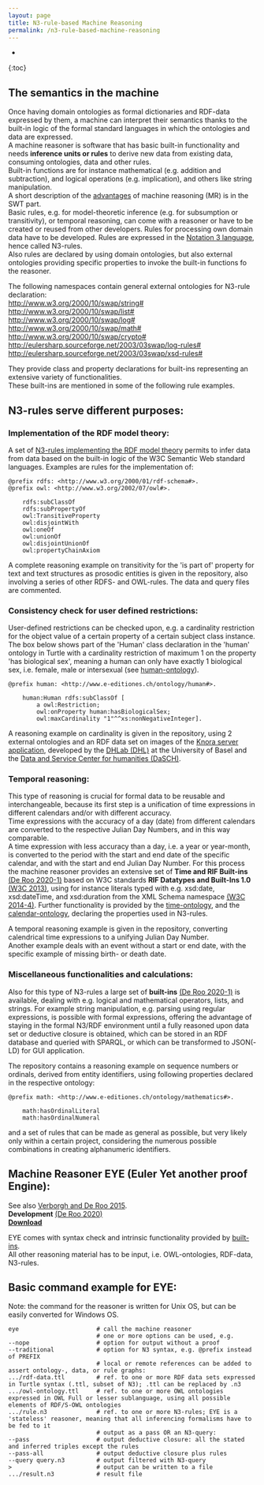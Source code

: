 ```yaml
---
layout: page
title: N3-rule-based Machine Reasoning
permalink: /n3-rule-based-machine-reasoning
---
```

* 
{:toc}

## The semantics in the machine
Once having domain ontologies as formal dictionaries and RDF-data expressed by them, a machine can interpret their semantics thanks to the built-in logic of the formal standard languages in which the ontologies and data are expressed.  
A machine reasoner is software that has basic built-in functionality and needs **inference units or rules** to derive new data from existing data, consuming ontologies, data and other rules.  
Built-in functions are for instance mathematical (e.g. addition and subtraction), and logical operations (e.g. implication), and others like string manipulation.  
A short description of the [advantages](/semantic-web-technology-advantages#machine-reasoning) of machine reasoning (MR) is in the SWT part.  
Basic rules, e.g. for model-theoretic inference (e.g. for subsumption or transitivity), or temporal reasoning, can come with a reasoner or have to be created or reused from other developers. Rules for processing own domain data have to be developed.
Rules are expressed in the [Notation 3 language](/semantic-web-technology-introduction#notation-3-language), hence called N3-rules.  
Also rules are declared by using domain ontologies, but also external ontologies providing specific properties to invoke the built-in functions fo the reasoner.  

The following namespaces contain general external ontologies for N3-rule declaration:  
	<http://www.w3.org/2000/10/swap/string#>  
	<http://www.w3.org/2000/10/swap/list#>  
	<http://www.w3.org/2000/10/swap/log#>  
	<http://www.w3.org/2000/10/swap/math#>  
	<http://www.w3.org/2000/10/swap/crypto#>  
	<http://eulersharp.sourceforge.net/2003/03swap/log-rules#>  
	<http://eulersharp.sourceforge.net/2003/03swap/xsd-rules#>  


They provide class and property declarations for built-ins representing an extensive variety of functionalities.  
These built-ins are mentioned in some of the following rule examples.

## N3-rules serve different purposes:
### Implementation of the RDF model theory:
A set of [N3-rules implementing the RDF model theory](https://github.com/josd/eye/tree/master/reasoning/rpo) permits to infer data from data based on the built-in logic of the W3C Semantic Web standard languages.
Examples are rules for the implementation of:

```
@prefix rdfs: <http://www.w3.org/2000/01/rdf-schema#>.
@prefix owl: <http://www.w3.org/2002/07/owl#>.

	rdfs:subClassOf
	rdfs:subPropertyOf
	owl:TransitiveProperty
	owl:disjointWith
	owl:oneOf
	owl:unionOf
	owl:disjointUnionOf
	owl:propertyChainAxiom
```

A complete reasoning example on transitivity for the 'is part of' property for text and text structures as prosodic entities is given in the repository, also involving a series of other RDFS- and OWL-rules. The data and query files are commented.

### Consistency check for user defined restrictions:
User-defined restrictions can be checked upon, e.g. a cardinality restriction for the object value of a certain property of a certain subject class instance. The box below shows part of the 'Human' class declaration in the 'human' ontology in Turtle with a cardinality restriction of maximum 1 on the property 'has biological sex', meaning a human can only have exactly 1 biological sex, i.e. female, male or intersexual (see [human-ontology](https://github.com/nie-ine/Ontologies/blob/master/Nie-ontologies/Generic-ontologies/human.ttl)).

```
@prefix human: <http://www.e-editiones.ch/ontology/human#>.

	human:Human rdfs:subClassOf [
		a owl:Restriction;
		owl:onProperty human:hasBiologicalSex;
		owl:maxCardinality "1"^^xs:nonNegativeInteger].
```

A reasoning example on cardinality is given in the repository, using 2 external ontologies and an RDF data set on images of the [Knora server application](https://www.knora.org/), developed by the [DHLab (DHL)](https://dhlab.philhist.unibas.ch/en/home/) at the University of Basel and the [Data and Service Center for humanities (DaSCH)](https://dasch.swiss/).

### Temporal reasoning:
This type of reasoning is crucial for formal data to be reusable and interchangeable, because its first step is a unification of time expressions in different calendars and/or with different accuracy.  
Time expressions with the accuracy of a day (date) from different calendars are converted to the respective Julian Day Numbers, and in this way comparable.  
A time expression with less accuracy than a day, i.e. a year or year-month, is converted to the period with the start and end date of the specific calendar, and with the start and end Julian Day Number.
For this process the machine reasoner provides an extensive set of **Time and RIF Built-ins** [(De Roo 2020-1)](https://raw.githubusercontent.com/josd/eye/master/eye-builtins.n3) based on W3C standards **RIF Datatypes and Built-Ins 1.0** [(W3C 2013)](https://www.w3.org/TR/rif-dtb/), using for instance literals typed with e.g. xsd:date, xsd:dateTime, and xsd:duration from the XML Schema namespace [(W3C 2014-4)](http://www.w3.org/2001/XMLSchema#).
Further functionality is provided by the [time-ontology](ontology/time), and the [calendar-ontology](ontology/calendar), declaring the properties used in N3-rules.

A temporal reasoning example is given in the repository, converting calendrical time expressions to a unifying Julian Day Number.  
Another example deals with an event without a start or end date, with the specific example of missing birth- or death date.

### Miscellaneous functionalities and calculations:
Also for this type of N3-rules a large set of **built-ins** [(De Roo 2020-1)](https://raw.githubusercontent.com/josd/eye/master/eye-builtins.n3) is available, dealing with e.g. logical and mathematical operators, lists, and strings.
For example string manipulation, e.g. parsing using regular expressions, is possible with formal expressions, offering the advantage of staying in the formal N3/RDF environment until a fully reasoned upon data set or deductive closure is obtained, which can be stored in an RDF database and queried with SPARQL, or which can be transformed to JSON(-LD) for GUI application.  

The repository contains a reasoning example on sequence numbers or ordinals, derived from entity identifiers, using following properties declared in the respective ontology:

```
@prefix math: <http://www.e-editiones.ch/ontology/mathematics#>.

	math:hasOrdinalLiteral  
	math:hasOrdinalNumeral  
```

and a set of rules that can be made as general as possible, but very likely only within a certain project, considering the numerous possible combinations in creating alphanumeric identifiers.

## Machine Reasoner EYE (Euler Yet another proof Engine):
See also [Verborgh and De Roo 2015](https://josd.github.io/Papers/EYE.pdf).  
**Development** [(De Roo 2020)](https://github.com/josd/eye)  
[**Download**](https://sourceforge.net/projects/eulersharp/files/eulersharp/)  
<!---http://eulersharp.sourceforge.net/2003/03swap/eye-owl2.html--->
EYE comes with syntax check and intrinsic functionality provided by [built-ins](https://raw.githubusercontent.com/josd/eye/master/eye-builtins.n3).  
All other reasoning material has to be input, i.e. OWL-ontologies, RDF-data, N3-rules.  

## Basic command example for EYE:

Note: the command for the reasoner is written for Unix OS, but can be easily converted for Windows OS.

```
eye                      # call the machine reasoner  
                         # one or more options can be used, e.g.  
--nope                   # option for output without a proof
--traditional            # option for N3 syntax, e.g. @prefix instead of PREFIX  
                         # local or remote references can be added to assert ontology-, data, or rule graphs:  
.../rdf-data.ttl         # ref. to one or more RDF data sets expressed in Turtle syntax (.ttl, subset of N3); .ttl can be replaced by .n3  
.../owl-ontology.ttl     # ref. to one or more OWL ontologies expressed in OWL Full or lesser sublanguage, using all possible elements of RDF/S-OWL ontologies  
.../rule.n3              # ref. to one or more N3-rules; EYE is a 'stateless' reasoner, meaning that all inferencing formalisms have to be fed to it  
                         # output as a pass OR an N3-query:  
--pass                   # output deductive closure: all the stated and inferred triples except the rules 
--pass-all               # output deductive closure plus rules  
--query query.n3         # output filtered with N3-query  
>                        # output can be written to a file
.../result.n3            # result file
```
